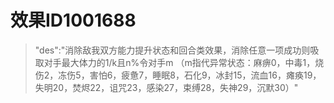 # 效果ID1001688
> "des":"消除敌我双方能力提升状态和回合类效果，消除任意一项成功则吸取对手最大体力的1/k且n%令对手m （m指代异常状态：麻痹0，中毒1，烧伤2，冻伤5，害怕6，疲惫7，睡眠8，石化9，冰封15，流血16，瘫痪19，失明20，焚烬22，诅咒23，感染27，束缚28，失神29，沉默30）"
